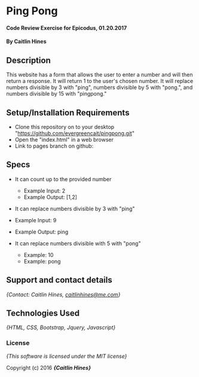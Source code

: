 # Ping Pong

#### Code Review Exercise for Epicodus, 01.20.2017

#### By **Caitlin Hines**

## Description

This website has a form that allows the user to enter a number and will then return a response. It will return 1 to the user's chosen number. It will replace numbers divisible by 3 with "ping", numbers divisible by 5 with "pong.", and numbers divisible by 15 with "pingpong."

## Setup/Installation Requirements

* Clone this repository on to your desktop "https://github.com/evergreencait/pingpong.git"
* Open the "index.html" in a web browser
* Link to pages branch on github:


## Specs

* It can count up to the provided number
  * Example Input: 2
  * Example Output: [1,2]

*  It can replace numbers divisible by 3 with "ping"
  * Example Input: 9
  * Example Output: ping

* It can replace numbers divisible with 5 with "pong"
  * Example: 10
  * Example: pong

## Support and contact details

_{Contact: Caitlin Hines, caitlinhines@me.com}_

## Technologies Used

_{HTML, CSS, Bootstrap, Jquery, Javascript}_

### License

*{This software is licensed under the MIT license}*

Copyright (c) 2016 **_{Caitlin Hines}_**
